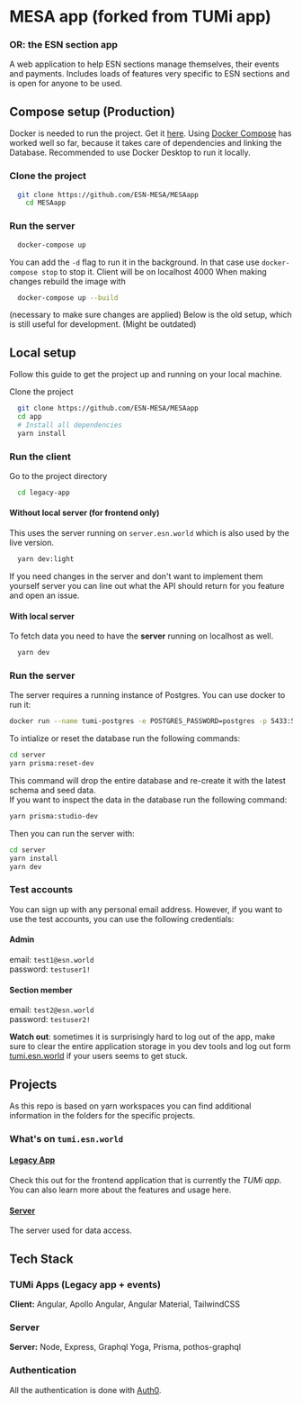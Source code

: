 # MESA app (forked from TUMi app)

### OR: the ESN section app

A web application to help ESN sections manage themselves, their events and payments.
Includes loads of features very specific to ESN sections and is open for anyone to be used.
<!--
## Contributing

To find something to work on it's recommended to check the [issues](https://github.com/heddendorp/tumi/issues) and look
at the **Good first issue** tag.

### Commits

This repository follows the [conventional commits](https://conventionalcommits.org/). Please make sure to work you commit
messages according to the guidelines.
-->
## Compose setup (Production)
Docker is needed to run the project. Get it [here](https://docs.docker.com/get-docker/).
Using [Docker Compose](https://docs.docker.com/compose/) has worked well so far, because it takes care of dependencies and linking the Database.
Recommended to use Docker Desktop to run it locally.
### Clone the project
```bash
  git clone https://github.com/ESN-MESA/MESAapp
    cd MESAapp
```
### Run the server
```bash
  docker-compose up
```
You can add the `-d` flag to run it in the background.
In that case use `docker-compose stop` to stop it.
Client will be on localhost 4000
When making changes rebuild the image with
```bash
  docker-compose up --build
```
(necessary to make sure changes are applied)
Below is the old setup, which is still useful for development. (Might be outdated)
## Local setup

Follow this guide to get the project up and running on your local machine.

Clone the project
```bash
  git clone https://github.com/ESN-MESA/MESAapp
  cd app
  # Install all dependencies
  yarn install
```

### Run the client

Go to the project directory

```bash
  cd legacy-app
```

#### Without local server (for frontend only)

This uses the server running on `server.esn.world` which is also used by the live version.

```bash
  yarn dev:light
```

If you need changes in the server and don't want to implement them yourself server you can line
out what the API should return for you feature and open an issue.

#### With local server

To fetch data you need to have the **server** running on localhost as well.

```bash
  yarn dev
```

### Run the server

The server requires a running instance of Postgres. You can use docker to run it:

```bash
docker run --name tumi-postgres -e POSTGRES_PASSWORD=postgres -p 5433:5432 -d postgres
```

To intialize or reset the database run the following commands:
```bash
cd server
yarn prisma:reset-dev
```
This command will drop the entire database and re-create it with the latest schema and seed data.   
If you want to inspect the data in the database run the following command:
```bash
yarn prisma:studio-dev
```

Then you can run the server with:
```bash
cd server
yarn install
yarn dev
```

### Test accounts
You can sign up with any personal email address. However, if you want to use the test accounts, you can use the following credentials:
#### Admin
email: `test1@esn.world`   
password: `testuser1!`

#### Section member
email: `test2@esn.world`   
password: `testuser2!`

**Watch out**: sometimes it is surprisingly hard to log out of the app, make sure to clear the entire application storage in you dev tools and log out form [tumi.esn.world](https://tumi.esn.world/profile) if your users seems to get stuck.

## Projects

As this repo is based on yarn workspaces you can find additional information in the folders for the specific projects.

### What's on `tumi.esn.world`

#### [Legacy App](./legacy-app/README.md)

Check this out for the frontend application that is currently the _TUMi app_. You can also learn more about the features and usage here.

#### [Server](./server/README.md)

The server used for data access.

## Tech Stack

### TUMi Apps (Legacy app + events)

**Client:** Angular, Apollo Angular, Angular Material, TailwindCSS

### Server

**Server:** Node, Express, Graphql Yoga, Prisma, pothos-graphql

### Authentication

All the authentication is done with [Auth0](https://auth0.com/docs).
